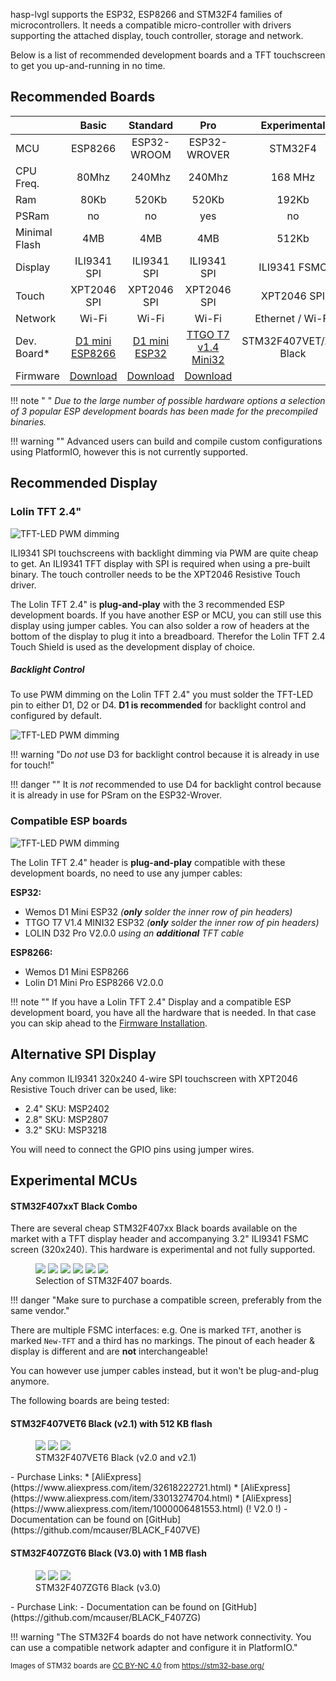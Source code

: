 hasp-lvgl supports the ESP32, ESP8266 and STM32F4 families of microcontrollers.
It needs a compatible micro-controller with drivers supporting the attached display, touch controller, storage and network.

Below is a list of recommended development boards and a TFT touchscreen to get you up-and-running in no time.

## Recommended Boards

<style>
table th:first-of-type {
    width: 12%;
}
table th:nth-of-type(2) {
    width: 22%;
}
table th:nth-of-type(3) {
    width: 22%;
}
table th:nth-of-type(4) {
    width: 22%;
}
table th:last-of-type {
    width: 22%;
}
</style>
|            | Basic       | Standard     | Pro          | Experimental |
|:-----------|:-----------:|:------------:|:------------:|:------------:|
| MCU        | ESP8266     | ESP32-WROOM  | ESP32-WROVER | STM32F4      |
| CPU Freq.  | 80Mhz       | 240Mhz       | 240Mhz       | 168 MHz      |
| Ram        | 80Kb        | 520Kb        | 520Kb        | 192Kb        |
| PSRam      | no          | no           | yes          | no           |
| Minimal Flash | 4MB         | 4MB          | 4MB          | 512Kb        |
| Display    | ILI9341 SPI | ILI9341 SPI  | ILI9341 SPI  | ILI9341 FSMC |
| Touch      | XPT2046 SPI | XPT2046 SPI  | XPT2046 SPI  | XPT2046 SPI  |
| Network    | Wi-Fi        | Wi-Fi         | Wi-Fi         | Ethernet / Wi-Fi |
| Dev. Board*|[D1 mini ESP8266][3]|[D1 mini ESP32][4]|[TTGO T7 v1.4 Mini32][5]| STM32F407VET/ZGT Black |
| Firmware   | [Download][1] | [Download][1]  | [Download][1]  |        |

[1]: ./installation.md
[3]: https://www.aliexpress.com/item/32643142716.html
[4]: https://www.aliexpress.com/item/32815530502.html
[5]: https://www.aliexpress.com/item/32977375539.html

!!! note " "
    *Due to the large number of possible hardware options a selection of 3 popular ESP development boards has been made for the precompiled binaries.*

!!! warning ""
    Advanced users can build and compile custom configurations using PlatformIO, however this is not currently supported.


## Recommended Display
### Lolin TFT 2.4"

![TFT-LED PWM dimming](assets/images/lolin24tft.png)

ILI9341 SPI touchscreens with backlight dimming via PWM are quite cheap to get.
An ILI9341 TFT display with SPI is required when using a pre-built binary.
The touch controller needs to be the XPT2046 Resistive Touch driver.

The Lolin TFT 2.4" is **plug-and-play** with the 3 recommended ESP development boards.
If you have another ESP or MCU, you can still use this display using jumper cables.
You can also solder a row of headers at the bottom of the display to plug it into a breadboard.
Therefor the Lolin TFT 2.4 Touch Shield is used as the development display of choice.

##### Backlight Control

To use PWM dimming on the Lolin TFT 2.4" you must solder the TFT-LED pin to either D1, D2 or D4.
**D1 is recommended** for backlight control and configured by default.

![TFT-LED PWM dimming](assets/images/tft-led-pwm.png)

!!! warning "Do *not* use D3 for backlight control because it is already in use for touch!"

!!! danger "" 
    It is *not* recommended to use D4 for backlight control because it is already in use for PSram on the ESP32-Wrover.

### Compatible ESP boards

![TFT-LED PWM dimming](assets/images/esp_boards.png)

The Lolin TFT 2.4" header is **plug-and-play** compatible with these development boards,
no need to use any jumper cables:

**ESP32:**

- Wemos D1 Mini ESP32 *(**only** solder the inner row of pin headers)*
- TTGO T7 V1.4 MINI32 ESP32 *(**only** solder the inner row of pin headers)*
- LOLIN D32 Pro V2.0.0 *using an **additional** TFT cable*

**ESP8266:**

- Wemos D1 Mini ESP8266
- Lolin D1 Mini Pro ESP8266 V2.0.0

!!! note ""
    If you have a Lolin TFT 2.4" Display and a compatible ESP development board, you have all the hardware that is needed.
    In that case you can skip ahead to the [Firmware Installation](installation.md).

## Alternative SPI Display

Any common ILI9341 320x240 4-wire SPI touchscreen with XPT2046 Resistive Touch driver can be used, like:
- 2.4" SKU: MSP2402
- 2.8" SKU: MSP2807
- 3.2" SKU: MSP3218

You will need to connect the GPIO pins using jumper wires.

## Experimental MCUs

#### STM32F407xxT Black Combo

There are several cheap STM32F407xx Black boards available on the market with a TFT display header
and accompanying 3.2" ILI9341 FSMC screen (320x240). This hardware is experimental and not fully supported.

<figure class="third">
    <a href="assets/images/boards/STM32F407VGT6_diymore-1.jpg"><img src="/assets/images/boards/STM32F407VGT6_diymore-1.jpg"></a>
    <a href="assets/images/boards/STM32F407VGT6_STM32F4XX_M-1.jpg"><img src="assets/images/boards/STM32F407VGT6_STM32F4XX_M-1.jpg"></a>
    <a href="assets/images/boards/STM32F407VET6_STM32_F4VE_V2.0-1.jpg"><img src="assets/images/boards/STM32F407VET6_STM32_F4VE_V2.0-1.jpg"></a>
    <a href="assets/images/boards/STM32F407ZET6-STM32F4XX-1.jpg"><img src="assets/images/boards/STM32F407ZET6-STM32F4XX-1.jpg"></a>
    <a href="assets/images/boards/STM32F407ZGT6_Euse_M4_DEMO_Large-1.jpg"><img src="assets/images/boards/STM32F407ZGT6_Euse_M4_DEMO_Large-1.jpg"></a>
    <a href="assets/images/boards/STM32F407VET6_Euse_M4_DEMO_Medium-1.jpg"><img src="assets/images/boards/STM32F407VET6_Euse_M4_DEMO_Medium-1.jpg"></a>
	<figcaption>Selection of STM32F407 boards.</figcaption>
</figure>

!!! danger "Make sure to purchase a compatible screen, preferably from the same vendor."

There are multiple FSMC interfaces: e.g. One is marked `TFT`, another is marked `New-TFT` and
a third has no markings.
The pinout of each header & display is different and are **not** interchangeable!

You can however use jumper cables instead, but it won't be plug-and-plug anymore.

The following boards are being tested:

#### STM32F407VET6 Black (v2.1) with 512 KB flash
<figure class="third">
    <a href="assets/images/boards/STM32F407VET6_STM32_F4VE_V2.0-1.jpg"><img src="assets/images/boards/STM32F407VET6_STM32_F4VE_V2.0-1.jpg"></a>
    <a href="assets/images/boards/STM32F407VET6_STM32_F4VE_V2.0-2.jpg"><img src="assets/images/boards/STM32F407VET6_STM32_F4VE_V2.0-2.jpg"></a>
    <a href="assets/images/boards/STM32F407VET6_STM32_F4VE_V2.0-3.jpg"><img src="assets/images/boards/STM32F407VET6_STM32_F4VE_V2.0-3.jpg"></a>
    <figcaption>STM32F407VET6 Black (v2.0 and v2.1)</figcaption>
</figure>
- Purchase Links:
    * [AliExpress](https://www.aliexpress.com/item/32618222721.html)
    * [AliExpress](https://www.aliexpress.com/item/33013274704.html)
    * [AliExpress](https://www.aliexpress.com/item/1000006481553.html) (! V2.0 !)
- Documentation can be found on [GitHub](https://github.com/mcauser/BLACK_F407VE) 

#### STM32F407ZGT6 Black (V3.0) with 1 MB flash
<figure class="third">
    <a href="assets/images/boards/STM32F407ZET6-STM32F4XX-1.jpg"><img src="assets/images/boards/STM32F407ZET6-STM32F4XX-1.jpg"></a>
    <a href="assets/images/boards/STM32F407ZET6-STM32F4XX-2.jpg"><img src="assets/images/boards/STM32F407ZET6-STM32F4XX-2.jpg"></a>
    <a href="assets/images/boards/STM32F407ZET6-STM32F4XX-3.jpg"><img src="assets/images/boards/STM32F407ZET6-STM32F4XX-3.jpg"></a>
    <figcaption>STM32F407ZGT6 Black (v3.0)</figcaption>
</figure>
- Purchase Link: 
- Documentation can be found on [GitHub](https://github.com/mcauser/BLACK_F407ZG) 


!!! warning "The STM32F4 boards do not have network connectivity. You can use a compatible network adapter and configure it in PlatformIO."

<sub>Images of STM32 boards are [CC BY-NC 4.0](https://creativecommons.org/licenses/by-nc/4.0/) from https://stm32-base.org/</sub>